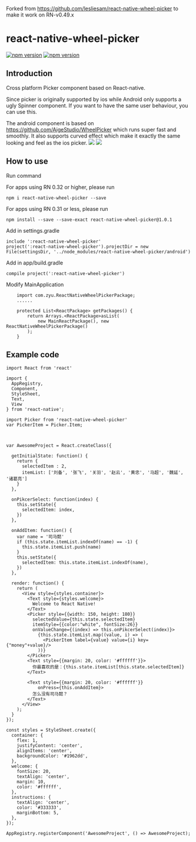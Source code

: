Forked from https://github.com/lesliesam/react-native-wheel-picker to make it work on RN-v0.49.x
# react-native-wheel-picker
[![npm version](http://img.shields.io/npm/v/react-native-wheel-picker.svg?style=flat-square)](https://npmjs.org/package/react-native-wheel-picker "View this project on npm")
[![npm version](http://img.shields.io/npm/dm/react-native-wheel-picker.svg?style=flat-square)](https://npmjs.org/package/react-native-wheel-picker "View this project on npm")

## Introduction
Cross platform Picker component based on React-native.

Since picker is originally supported by ios while Android only supports a ugly Spinner component. If you want to have the same user behaviour, you can use this.

The android component is based on https://github.com/AigeStudio/WheelPicker which runs super fast and smoothly. It also supports curved effect which make it exactly the same looking and feel as the ios picker.
![](https://raw.githubusercontent.com/lesliesam/react-native-wheel-picker/master/demo.gif)
![](https://raw.githubusercontent.com/lesliesam/react-native-wheel-picker/master/demo_android.gif)

## How to use

Run command

For apps using RN 0.32 or higher, please run
```
npm i react-native-wheel-picker --save
```
For apps using RN 0.31 or less, please run
```
npm install --save --save-exact react-native-wheel-picker@1.0.1
```
Add in settings.gradle 
```
include ':react-native-wheel-picker'
project(':react-native-wheel-picker').projectDir = new File(settingsDir, '../node_modules/react-native-wheel-picker/android')
```
Add in app/build.gradle
```
compile project(':react-native-wheel-picker')
```
Modify MainApplication
```
    import com.zyu.ReactNativeWheelPickerPackage;
    ......
    
    protected List<ReactPackage> getPackages() {
        return Arrays.<ReactPackage>asList(
            new MainReactPackage(), new ReactNativeWheelPickerPackage()
        );
    }
```

## Example code
```
import React from 'react'

import {
  AppRegistry,
  Component,
  StyleSheet,
  Text,
  View
} from 'react-native';

import Picker from 'react-native-wheel-picker'
var PickerItem = Picker.Item;



var AwesomeProject = React.createClass({
  
  getInitialState: function() {
    return {
      selectedItem : 2,
      itemList: ['刘备', '张飞', '关羽', '赵云', '黄忠', '马超', '魏延', '诸葛亮']
    }
  },

  onPikcerSelect: function(index) {
    this.setState({
      selectedItem: index,
    })
  },

  onAddItem: function() {
    var name = '司马懿'
    if (this.state.itemList.indexOf(name) == -1) {
      this.state.itemList.push(name)
    }
    this.setState({
      selectedItem: this.state.itemList.indexOf(name),
    })
  },

  render: function() {
    return (
      <View style={styles.container}>
        <Text style={styles.welcome}>
          Welcome to React Native!
        </Text>
        <Picker style={{width: 150, height: 180}}
          selectedValue={this.state.selectedItem}
          itemStyle={{color:"white", fontSize:26}}
          onValueChange={(index) => this.onPikcerSelect(index)}>
            {this.state.itemList.map((value, i) => (
              <PickerItem label={value} value={i} key={"money"+value}/>
            ))}
        </Picker>
        <Text style={{margin: 20, color: '#ffffff'}}>
          你最喜欢的是：{this.state.itemList[this.state.selectedItem]}
        </Text>

        <Text style={{margin: 20, color: '#ffffff'}}
            onPress={this.onAddItem}>
          怎么没有司马懿？
        </Text>
      </View>
    );
  }
});

const styles = StyleSheet.create({
  container: {
    flex: 1,
    justifyContent: 'center',
    alignItems: 'center',
    backgroundColor: '#1962dd',
  },
  welcome: {
    fontSize: 20,
    textAlign: 'center',
    margin: 10,
    color: '#ffffff',
  },
  instructions: {
    textAlign: 'center',
    color: '#333333',
    marginBottom: 5,
  },
});

AppRegistry.registerComponent('AwesomeProject', () => AwesomeProject);
```
